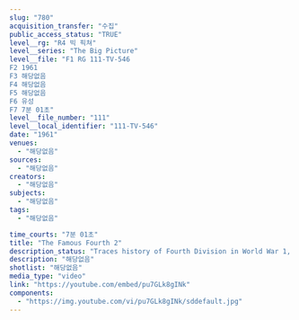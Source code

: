 ```yaml
---
slug: "780"
acquisition_transfer: "수집"
public_access_status: "TRUE"
level__rg: "R4 빅 픽쳐"
level__series: "The Big Picture"
level__file: "F1 RG 111-TV-546
F2 1961
F3 해당없음
F4 해당없음
F5 해당없음
F6 유성
F7 7분 01초"
level__file_number: "111"
level__local_identifier: "111-TV-546"
date: "1961"
venues: 
  - "해당없음"
sources: 
  - "해당없음"
creators: 
  - "해당없음"
subjects: 
  - "해당없음"
tags: 
  - "해당없음"

time_courts: "7분 01초"
title: "The Famous Fourth 2"
description_status: "Traces history of Fourth Division in World War 1, 2, and concludes with airlift of unit across North Pole to assignment in West Germany."
description: "해당없음"
shotlist: "해당없음"
media_type: "video"
link: "https://youtube.com/embed/pu7GLk8gINk"
components: 
  - "https://img.youtube.com/vi/pu7GLk8gINk/sddefault.jpg"
---
```

